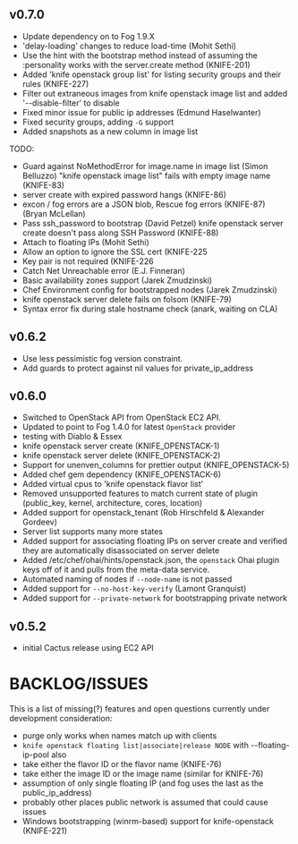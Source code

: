 ## v0.7.0
* Update dependency on to Fog 1.9.X
* 'delay-loading' changes to reduce load-time (Mohit Sethi)
* Use the hint with the bootstrap method instead of assuming the :personality works with the server.create method (KNIFE-201)
* Added 'knife openstack group list' for listing security groups and their rules (KNIFE-227)
* Filter out extraneous images from knife openstack image list and added '--disable-filter' to disable
* Fixed minor issue for public ip addresses (Edmund Haselwanter)
* Fixed security groups, adding `-G` support
* Added snapshots as a new column in image list

TODO:
* Guard against NoMethodError for image.name in image list (Simon Belluzzo) "knife openstack image list" fails with empty image name (KNIFE-83)
* server create with expired password hangs (KNIFE-86)
* excon / fog errors are a JSON blob, Rescue fog errors (KNIFE-87) (Bryan McLellan)
* Pass ssh_password to bootstrap (David Petzel) knife openstack server create doesn't pass along SSH Password (KNIFE-88)
* Attach to floating IPs (Mohit Sethi)
* Allow an option to ignore the SSL cert (KNIFE-225
* Key pair is not required (KNIFE-226
* Catch Net Unreachable error (E.J. Finneran)
* Basic availability zones support (Jarek Zmudzinski)
* Chef Environment config for bootstrapped nodes (Jarek Zmudzinski)
* knife openstack server delete fails on folsom (KNIFE-79)
* Syntax error fix during stale hostname check (anark, waiting on CLA)

## v0.6.2
* Use less pessimistic fog version constraint.
* Add guards to protect against nil values for private_ip_address

## v0.6.0
* Switched to OpenStack API from OpenStack EC2 API.
* Updated to point to Fog 1.4.0 for latest `OpenStack` provider
* testing with Diablo & Essex
* knife openstack server create (KNIFE_OPENSTACK-1)
* knife openstack server delete (KNIFE_OPENSTACK-2)
* Support for unenven_columns for prettier output (KNIFE_OPENSTACK-5)
* Added chef gem dependency (KNIFE_OPENSTACK-6)
* Added virtual cpus to 'knife openstack flavor list'
* Removed unsupported features to match current state of plugin (public_key, kernel, architecture, cores, location)
* Added support for openstack_tenant (Rob Hirschfeld & Alexander Gordeev)
* Server list supports many more states
* Added support for associating floating IPs on server create and verified they are automatically disassociated on server delete
* Added /etc/chef/ohai/hints/openstack.json, the `openstack` Ohai plugin keys off of it and pulls from the meta-data service.
* Automated naming of nodes if `--node-name` is not passed
* Added support for `--no-host-key-verify` (Lamont Granquist)
* Added support for `--private-network` for bootstrapping private network

## v0.5.2
* initial Cactus release using EC2 API

# BACKLOG/ISSUES #
This is a list of missing(?) features and open questions currently under development consideration:

* purge only works when names match up with clients
* `knife openstack floating list|associate|release NODE` with --floating-ip-pool also
* take either the flavor ID or the flavor name (KNIFE-76)
* take either the image ID or the image name (similar for KNIFE-76)
* assumption of only single floating IP (and fog uses the last as the public_ip_address)
* probably other places public network is assumed that could cause issues
* Windows bootstrapping (winrm-based) support for knife-openstack (KNIFE-221)
